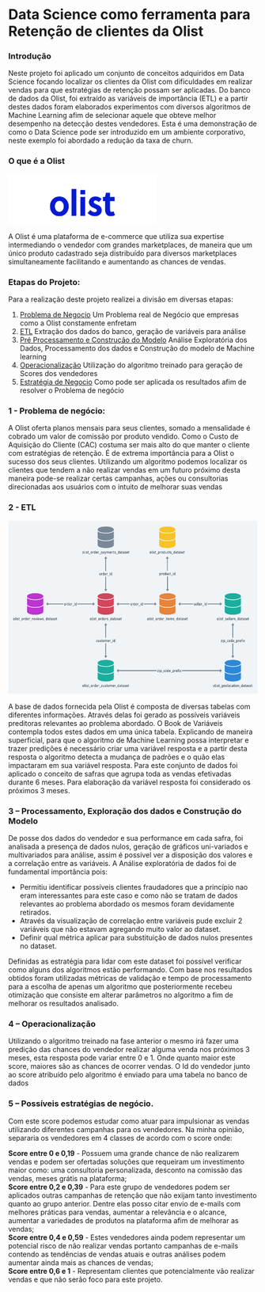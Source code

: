 # Data Science como ferramenta para Retenção de clientes da Olist

### Introdução

Neste projeto foi aplicado um conjunto de conceitos adquiridos em Data Science focando localizar os clientes da Olist com dificuldades em realizar vendas para que estratégias de retenção possam ser aplicadas. Do banco de dados da Olist, foi extraído as variáveis de importância (ETL) e a partir destes dados foram elaborados experimentos com diversos algoritmos de Machine Learning afim de selecionar aquele que obteve melhor desempenho na detecção destes vendedores. 
Esta é uma demonstração de como o Data Science pode ser introduzido em um ambiente corporativo, neste exemplo foi abordado a redução da taxa de churn.

### O que é a Olist
<img src="img/logo_olist.png" width="300" height="100">

A Olist é uma plataforma de e-commerce que utiliza sua expertise intermediando o vendedor com grandes marketplaces, de maneira que um único produto cadastrado seja distribuído para diversos marketplaces simultaneamente facilitando e aumentando as chances de vendas.

### Etapas do Projeto:
Para a realização deste projeto realizei a divisão em diversas etapas:


1. [Problema de Negocio](#problema_negocio) Um Problema real de Negócio que empresas como a Olist constamente enfretam 
2. [ETL](#etl) Extração dos dados do banco, geração de variáveis para análise
3. [Pré Processamento e Construção do Modelo](#preproc) Análise Exploratória dos Dados, Processamento dos dados e Construção do modelo de Machine learning
4. [Operacionalização](#operacional) Utilização do algoritmo treinado para geração de Scores dos vendedores
5. [Estratégia de Negocio](#negocio) Como pode ser aplicada os resultados afim de resolver o Problema de negócio


### 1 -	Problema de negócio: <a name="problema_negocio"></a>

A Olist oferta planos mensais para seus clientes, somado a mensalidade é cobrado um valor de comissão por produto vendido.
Como o Custo de Aquisição do Cliente (CAC) costuma ser mais alto do que manter o cliente com estratégias de retenção. É de extrema importância para a Olist o sucesso dos seus clientes. 
Utilizando um algoritmo podemos localizar os clientes que tendem a não realizar vendas em um futuro próximo desta maneira pode-se realizar certas campanhas, ações ou consultorias direcionadas aos usuários com o intuito de melhorar suas vendas


### 2 - ETL <a name="etl"></a>
<center><img src="img/dbmap.png" width="600" height="350"> </center>

A base de dados fornecida pela Olist é composta de diversas tabelas com diferentes informações. Através delas foi gerado as possíveis variáveis preditoras  relevantes ao problema abordado. O Book de Variáveis contempla todos estes dados em uma única tabela.
Explicando de maneira superficial, para que o algoritmo de Machine Learning possa interpretar e trazer predições é necessário criar uma variável resposta e a partir desta resposta o algoritmo detecta a mudança de padrões e o quão elas impactaram em sua variável resposta.
Para este conjunto de dados foi aplicado o conceito de safras que agrupa toda as vendas efetivadas durante 6 meses. Para elaboração da variável resposta foi considerado os próximos 3 meses.


### 3 – Processamento, Exploração dos dados e Construção do Modelo <a name="preproc"></a>

De posse dos dados do vendedor e sua performance em cada safra, foi analisada a presença de dados nulos, geração de gráficos uni-variados e multivariados para análise, assim é possível ver a disposição dos valores e a correlação entre as variáveis.
A Análise exploratória de dados foi de fundamental importância pois:  
* Permitiu identificar possíveis clientes fraudadores que a princípio nao eram interessantes para este caso e como não se tratam de dados relevantes ao problema abordado os mesmos foram devidamente retirados.
* Através da visualização de correlação entre variáveis pude excluir 2 variáveis que não estavam agregando muito valor ao dataset.
* Definir qual métrica aplicar para substituição de dados nulos presentes no dataset.  

Definidas as estratégia para lidar com este dataset foi possível verificar como alguns dos algoritmos estão performando. Com base nos resultados obtidos foram utilizadas métricas de validação e tempo de processamento para a escolha de apenas um algoritmo que posteriormente recebeu otimização que consiste em alterar parâmetros no algoritmo a fim de melhorar os resultados analisado. 


### 4 – Operacionalização <a name="operacional"></a>

Utilizando o algoritmo treinado na fase anterior o mesmo irá fazer uma predição das chances do vendedor realizar alguma venda nos próximos 3 meses, esta resposta pode variar entre 0 e 1. Onde quanto maior este score, maiores são as chances de ocorrer vendas. 
O Id do vendedor junto ao score atribuído pelo algoritmo é enviado para uma tabela no banco de dados

### 5 – Possíveis estratégias de negócio. <a name="negocio"></a>

Com este score podemos estudar como atuar para impulsionar as vendas utilizando diferentes campanhas para os vendedores. Na minha opinião, separaria os vendedores em 4 classes de acordo com o score onde:

**Score entre 0 e 0,19** - Possuem uma grande chance de não realizarem vendas e podem ser ofertadas soluções que requeiram um investimento maior como: uma consultoria personalizada, desconto na comissão das vendas, meses grátis na plataforma;  
**Score entre 0,2 e 0,39** - Para este grupo de vendedores podem ser aplicados outras campanhas de retenção que não exijam tanto investimento quanto ao grupo anterior. Dentre elas posso citar envio de e-mails com melhores práticas para vendas, aumentar a relevância e o alcance, aumentar a variedades de produtos na plataforma afim de melhorar as vendas;  
**Score entre 0,4 e 0,59** - Estes vendedores ainda podem representar um potencial risco de não realizar vendas portanto campanhas de e-mails contendo as tendências de vendas atuais e outras análises podem aumentar ainda mais as chances de vendas;  
**Score entre 0,6 e 1** - Representam clientes que potencialmente vão realizar vendas e que não serão foco para este projeto.
